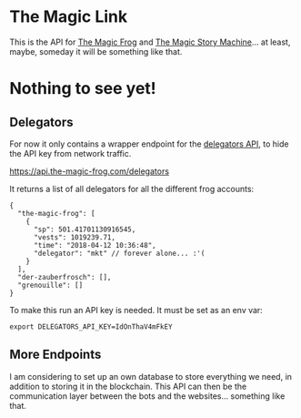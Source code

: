 # The Magic Link

This is the API for [The Magic Frog](https://github.com/mktcode/the-magic-frog) and [The Magic Story Machine](https://github.com/mktcode/the-magic-story-machine)... at least, maybe, someday it will be something like that.

# Nothing to see yet!

## Delegators

For now it only contains a wrapper endpoint for the [delegators API](https://helloacm.com/tools/steemit/delegators/), to hide the API key from network traffic.

https://api.the-magic-frog.com/delegators

It returns a list of all delegators for all the different frog accounts:

```
{
  "the-magic-frog": [
    {
      "sp": 501.41701130916545,
      "vests": 1019239.71,
      "time": "2018-04-12 10:36:48",
      "delegator": "mkt" // forever alone... :'(
    }
  ],
  "der-zauberfrosch": [],
  "grenouille": []
}
```

To make this run an API key is needed. It must be set as an env var:

```
export DELEGATORS_API_KEY=IdOnThaV4mFkEY
```

## More Endpoints

I am considering to set up an own database to store everything we need, in addition to storing it in the blockchain.
This API can then be the communication layer between the bots and the websites... something like that.